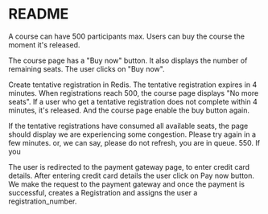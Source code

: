 # README

A course can have 500 participants max.
Users can buy the course the moment it's released.

The course page has a "Buy now" button. It also displays the number of remaining seats.
The user clicks on "Buy now".

Create tentative registration in Redis.
The tentative registration expires in 4 minutes.
When registrations reach 500, the course page displays "No more seats".
If a user who get a tentative registration does not complete within 4 minutes, it's released.
And the course page enable the buy button again.

If the tentative registrations have consumed all available seats, the page should display we are experiencing some congestion. Please try again in a few minutes.
or, we can say, please do not refresh, you are in queue. 550. If you 

The user is redirected to the payment gateway page, to enter credit card details. 
After entering credit card details the user click on Pay now button.
We make the request to the payment gateway and once the payment is successful, creates a Registration and assigns the user a registration_number.
